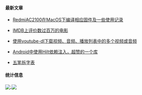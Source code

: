 #### 最新文章

<!-- BLOG-POST-LIST:START -->

- [RedmiAC2100在MacOS下编译相应固件及一些使用记录](https://xtvj.github.io/2021/06/29/RedmiAC2100%E5%9C%A8MacOS%E4%B8%8B%E7%BC%96%E8%AF%91%E7%9B%B8%E5%BA%94%E5%9B%BA%E4%BB%B6%E5%8F%8A%E4%B8%80%E4%BA%9B%E4%BD%BF%E7%94%A8%E8%AE%B0%E5%BD%95/)

- [IMDB上评价数过百万的电影](https://xtvj.github.io/2021/03/14/IMDB%E4%B8%8A%E8%AF%84%E4%BB%B7%E6%95%B0%E8%BF%87%E7%99%BE%E4%B8%87%E7%9A%84%E7%94%B5%E5%BD%B1/)

- [使用youtube-dl下载视频、音频、播放列表中的多个视频或音频](https://xtvj.github.io/2020/11/22/%E4%BD%BF%E7%94%A8youtube-dl%E4%B8%8B%E8%BD%BD%E8%A7%86%E9%A2%91%E3%80%81%E9%9F%B3%E9%A2%91%E3%80%81%E6%92%AD%E6%94%BE%E5%88%97%E8%A1%A8%E4%B8%AD%E7%9A%84%E5%A4%9A%E4%B8%AA%E8%A7%86%E9%A2%91%E6%88%96%E9%9F%B3%E9%A2%91/)

- [Android中使用Hilt依赖注入，超赞的一个库](https://xtvj.github.io/2020/11/15/Android%E4%B8%AD%E4%BD%BF%E7%94%A8Hilt%E4%BE%9D%E8%B5%96%E6%B3%A8%E5%85%A5%EF%BC%8C%E8%B6%85%E8%B5%9E%E7%9A%84%E4%B8%80%E4%B8%AA%E5%BA%93/)

- [五笔拆字表](https://xtvj.github.io/2020/11/04/%E4%BA%94%E7%AC%94%E6%8B%86%E5%AD%97%E8%A1%A8/)

<!-- BLOG-POST-LIST:END -->

#### 统计信息

<a>
<a href="https://github-readme-stats.vercel.app/api?layout=compact&count_private=true&username=xtvj&show_icons=true&locale=cn&include_all_commits=true">
  <img align="center" src="https://github-readme-stats.vercel.app/api?layout=compact&count_private=true&username=xtvj&show_icons=true&locale=cn&include_all_commits=true" />
<a href="https://github-readme-stats.vercel.app/api/top-langs/?layout=compact&count_private=true&username=xtvj&hide=javascript,html,css&locale=cn&include_all_commits=true">
  <img align="center" src="https://github-readme-stats.vercel.app/api/top-langs/?layout=compact&count_private=true&username=xtvj&hide=javascript,html,css&locale=cn&include_all_commits=true" />
</a>
